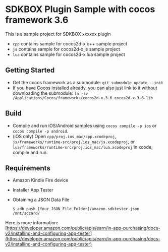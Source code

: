 # SDKBOX Plugin Sample with cocos framework 3.6

This is a sample project for SDKBOX xxxxxx plugin

* `cpp` contains sample for cocos2d-x c++ sample project
* `js` contains sample for cocos2d-x js sample project
* `lua` contains sample for cocos2d-x lua sample project

## Getting Started
* Get the cocos framework as a submodule: `git submodule update --init`
* If you have Cocos installed already, you can also just link to it without downloading the submodule: `ln -sv /Applications/Cocos/frameworks/cocos2d-x-3.6 cocos2d-x-3.6-lib`

## Build
* Compile and run iOS/Android samples using `cocos compile -p ios` or `cocos compile -p android`.
* (iOS only) Open `cpp/proj.ios_mac/cpp.xcodeproj`, `js/frameworks/runtime-src/proj.ios_mac/js.xcodeproj`, or `lua/frameworks/runtime-src/proj.ios_mac/lua.xcodeproj` in xcode, compile and run.

## Requirements

* Amazon Kindle Fire device
* Installer App Tester
* Obtaining a JSON Data File

    ```
    $ adb push [Your_JSON_File_Folder]/amazon.sdktester.json /mnt/sdcard/
    ```

Here is more information: [https://developer.amazon.com/public/apis/earn/in-app-purchasing/docs-v2/installing-and-configuring-app-tester](https://developer.amazon.com/public/apis/earn/in-app-purchasing/docs-v2/installing-and-configuring-app-tester)
